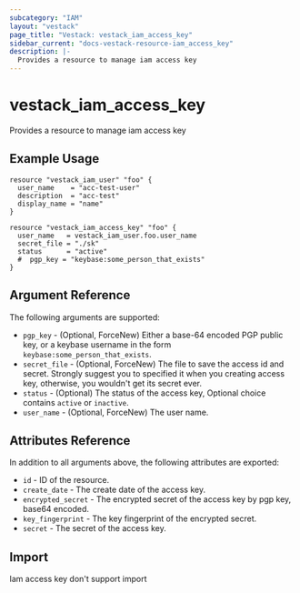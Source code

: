 ```yaml
---
subcategory: "IAM"
layout: "vestack"
page_title: "Vestack: vestack_iam_access_key"
sidebar_current: "docs-vestack-resource-iam_access_key"
description: |-
  Provides a resource to manage iam access key
---
```

# vestack_iam_access_key
Provides a resource to manage iam access key
## Example Usage
```hcl
resource "vestack_iam_user" "foo" {
  user_name    = "acc-test-user"
  description  = "acc-test"
  display_name = "name"
}

resource "vestack_iam_access_key" "foo" {
  user_name   = vestack_iam_user.foo.user_name
  secret_file = "./sk"
  status      = "active"
  #  pgp_key = "keybase:some_person_that_exists"
}
```
## Argument Reference
The following arguments are supported:
* `pgp_key` - (Optional, ForceNew) Either a base-64 encoded PGP public key, or a keybase username in the form `keybase:some_person_that_exists`.
* `secret_file` - (Optional, ForceNew) The file to save the access id and secret. Strongly suggest you to specified it when you creating access key, otherwise, you wouldn't get its secret ever.
* `status` - (Optional) The status of the access key, Optional choice contains `active` or `inactive`.
* `user_name` - (Optional, ForceNew) The user name.

## Attributes Reference
In addition to all arguments above, the following attributes are exported:
* `id` - ID of the resource.
* `create_date` - The create date of the access key.
* `encrypted_secret` - The encrypted secret of the access key by pgp key, base64 encoded.
* `key_fingerprint` - The key fingerprint of the encrypted secret.
* `secret` - The secret of the access key.


## Import
Iam access key don't support import

